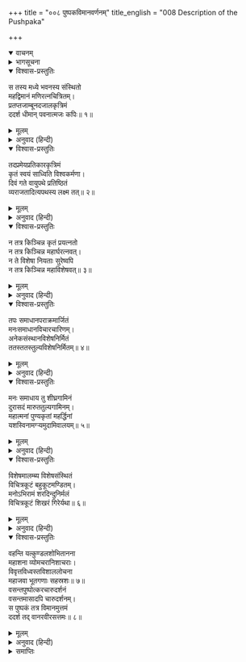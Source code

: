 +++
title = "००८ पुष्पकविमानवर्णनम्"
title_english = "008 Description of the Pushpaka"

+++
<details open><summary>वाचनम्</summary>
<div caption="श्रीराम-हरिसीताराममूर्ति-घनपाठिभ्यां वचनम्" class="audioEmbed" src="https://archive.org/download/Ramayana-recitation-Sriram-harisItArAmamUrti-Ghanapaati-v2/Kanda_5/Kanda_5_SK-008-Description_of_the_Pushpaka.mp3"></div>
</details>

<details><summary>भागसूचना</summary>

8. हनुमान् जी के द्वारा पुनः पुष्पक विमानका दर्शन
</details>

<details open><summary>विश्वास-प्रस्तुतिः</summary>

स तस्य मध्ये भवनस्य संस्थितो  
महद्विमानं मणिरत्नचित्रितम्।  
प्रतप्तजाम्बूनदजालकृत्रिमं  
ददर्श धीमान् पवनात्मजः कपिः॥ १॥
</details>

<details><summary>मूलम्</summary>

स तस्य मध्ये भवनस्य संस्थितो  
महद्विमानं मणिरत्नचित्रितम्।  
प्रतप्तजाम्बूनदजालकृत्रिमं  
ददर्श धीमान् पवनात्मजः कपिः॥ १॥
</details>

<details><summary>अनुवाद (हिन्दी)</summary>

रावणके भवनके मध्यभागमें खड़े हुए बुद्धिमान् पवनकुमार कपिवर हनुमान् जी ने मणि तथा रत्नोंसे जटित एवं तपे हुए सुवर्णमय गवाक्षोंकी रचनासे युक्त उस विशाल विमानको पुनः देखा॥ १॥
</details>

<details open><summary>विश्वास-प्रस्तुतिः</summary>

तदप्रमेयप्रतिकारकृत्रिमं  
कृतं स्वयं साध्विति विश्वकर्मणा।  
दिवं गते वायुपथे प्रतिष्ठितं  
व्यराजतादित्यपथस्य लक्ष्म तत्॥ २॥
</details>

<details><summary>मूलम्</summary>

तदप्रमेयप्रतिकारकृत्रिमं  
कृतं स्वयं साध्विति विश्वकर्मणा।  
दिवं गते वायुपथे प्रतिष्ठितं  
व्यराजतादित्यपथस्य लक्ष्म तत्॥ २॥
</details>

<details><summary>अनुवाद (हिन्दी)</summary>

उसकी रचनाको सौन्दर्य आदिकी दृष्टिसे मापा नहीं जा सकता था। उसका निर्माण अनुपम रीतिसे किया गया था। स्वयं विश्वकर्माने ही उसे बनाया था और बहुत उत्तम कहकर उसकी प्रशंसा की थी। जब वह आकाशमें उठकर वायुमार्गमें स्थित होता था, तब सौर मार्गके चिह्न-सा सुशोभित होता था॥ २॥
</details>

<details open><summary>विश्वास-प्रस्तुतिः</summary>

न तत्र किञ्चिन्न कृतं प्रयत्नतो  
न तत्र किञ्चिन्न महार्घरत्नवत्।  
न ते विशेषा नियताः सुरेष्वपि  
न तत्र किञ्चिन्न महाविशेषवत्॥ ३॥
</details>

<details><summary>मूलम्</summary>

न तत्र किञ्चिन्न कृतं प्रयत्नतो  
न तत्र किञ्चिन्न महार्घरत्नवत्।  
न ते विशेषा नियताः सुरेष्वपि  
न तत्र किञ्चिन्न महाविशेषवत्॥ ३॥
</details>

<details><summary>अनुवाद (हिन्दी)</summary>

उसमें कोई ऐसी वस्तु नहीं थी, जो अत्यन्त प्रयत्नसे न बनायी गयी हो तथा वहाँ कोई भी ऐसा स्थान या विमानका अंग नहीं था, जो बहुमूल्य रत्नोंसे जटित न हो। उसमें जो विशेषताएँ थीं, वे देवताओंके विमानोंमें भी नहीं थीं। उसमें कोई ऐसी चीज नहीं थी, जो बड़ी भारी विशेषतासे युक्त न हो॥ ३॥
</details>

<details open><summary>विश्वास-प्रस्तुतिः</summary>

तपः समाधानपराक्रमार्जितं  
मनःसमाधानविचारचारिणम्।  
अनेकसंस्थानविशेषनिर्मितं  
ततस्ततस्तुल्यविशेषनिर्मितम्॥ ४॥
</details>

<details><summary>मूलम्</summary>

तपः समाधानपराक्रमार्जितं  
मनःसमाधानविचारचारिणम्।  
अनेकसंस्थानविशेषनिर्मितं  
ततस्ततस्तुल्यविशेषनिर्मितम्॥ ४॥
</details>

<details><summary>अनुवाद (हिन्दी)</summary>

रावणने जो निराहार रहकर तप किया था और भगवान् के चिन्तनमें चित्तको एकाग्र किया था, इससे मिले हुए पराक्रमके द्वारा उसने उस विमानपर अधिकार प्राप्त किया था। मनमें जहाँ भी जानेका संकल्प उठता, वहीं वह विमान पहुँच जाता था। अनेक प्रकारकी विशिष्ट निर्माण-कलाओंद्वारा उस विमानकी रचना हुई थी तथा जहाँ-तहाँसे प्राप्त की गयी दिव्य विमान-निर्माणोचित विशेषताओंसे उसका निर्माण हुआ था॥ ४॥
</details>

<details open><summary>विश्वास-प्रस्तुतिः</summary>

मनः समाधाय तु शीघ्रगामिनं  
दुरासदं मारुततुल्यगामिनम्।  
महात्मनां पुण्यकृतां महर्द्धिनां  
यशस्विनामग्ऱ्यमुदामिवालयम्॥ ५॥
</details>

<details><summary>मूलम्</summary>

मनः समाधाय तु शीघ्रगामिनं  
दुरासदं मारुततुल्यगामिनम्।  
महात्मनां पुण्यकृतां महर्द्धिनां  
यशस्विनामग्ऱ्यमुदामिवालयम्॥ ५॥
</details>

<details><summary>अनुवाद (हिन्दी)</summary>

वह स्वामीके मनका अनुसरण करते हुए बड़ी शीघ्रतासे चलनेवाला, दूसरोंके लिये दुर्लभ और वायुके समान वेगपूर्वक आगे बढ़नेवाला था तथा श्रेष्ठ आनन्द (महान् सुख)के भागी, बढ़े-चढ़े तपवाले, पुण्यकारी महात्माओंका ही वह आश्रय था॥ ५॥
</details>

<details open><summary>विश्वास-प्रस्तुतिः</summary>

विशेषमालम्ब्य विशेषसंस्थितं  
विचित्रकूटं बहुकूटमण्डितम्।  
मनोऽभिरामं शरदिन्दुनिर्मलं  
विचित्रकूटं शिखरं गिरेर्यथा॥ ६॥
</details>

<details><summary>मूलम्</summary>

विशेषमालम्ब्य विशेषसंस्थितं  
विचित्रकूटं बहुकूटमण्डितम्।  
मनोऽभिरामं शरदिन्दुनिर्मलं  
विचित्रकूटं शिखरं गिरेर्यथा॥ ६॥
</details>

<details><summary>अनुवाद (हिन्दी)</summary>

वह विमान गतिविशेषका आश्रय ले व्योमरूप देश-विशेषमें स्थित था। आश्चर्यजनक विचित्र वस्तुओंका समुदाय उसमें एकत्र किया गया था। बहुत-सी शालाओंके कारण उसकी बड़ी शोभा हो रही थी। वह शरद्-ऋतुके चन्द्रमाके समान निर्मल और मनको आनन्द प्रदान करनेवाला था। विचित्र छोटे-छोटे शिखरोंसे युक्त किसी पर्वतके प्रधान शिखरकी जैसी शोभा होती है, उसी प्रकार अद्भुत शिखरवाले उस पुष्पक विमानकी भी शोभा हो रही थी॥ ६॥
</details>

<details open><summary>विश्वास-प्रस्तुतिः</summary>

वहन्ति यत्कुण्डलशोभितानना  
महाशना व्योमचरानिशाचराः।  
विवृत्तविध्वस्तविशाललोचना  
महाजवा भूतगणाः सहस्रशः॥ ७॥  
वसन्तपुष्पोत्करचारुदर्शनं  
वसन्तमासादपि चारुदर्शनम्।  
स पुष्पकं तत्र विमानमुत्तमं  
ददर्श तद् वानरवीरसत्तमः॥ ८॥
</details>

<details><summary>मूलम्</summary>

वहन्ति यत्कुण्डलशोभितानना  
महाशना व्योमचरानिशाचराः।  
विवृत्तविध्वस्तविशाललोचना  
महाजवा भूतगणाः सहस्रशः॥ ७॥  
वसन्तपुष्पोत्करचारुदर्शनं  
वसन्तमासादपि चारुदर्शनम्।  
स पुष्पकं तत्र विमानमुत्तमं  
ददर्श तद् वानरवीरसत्तमः॥ ८॥
</details>

<details><summary>अनुवाद (हिन्दी)</summary>

जिनके मुखमण्डल कुण्डलोंसे सुशोभित और नेत्र घूमते या घूरते रहनेवाले, निमेषरहित तथा बड़े-बड़े थे, वे अपरिमित भोजन करनेवाले, महान् वेगशाली, आकाशमें विचरनेवाले तथा रातमें भी दिनके समान ही चलनेवाले सहस्रों भूतगण जिसका भार वहन करते थे, जो वसन्त-कालिक पुष्प-पुञ्जके समान रमणीय दिखायी देता था और वसन्त माससे भी अधिक सुहावना दृष्टिगोचर होता था, उस उत्तम पुष्पक विमानको वानरशिरोमणि हनुमान् जी ने वहाँ देखा॥ ७-८॥
</details>

<details><summary>समाप्तिः</summary>

इत्यार्षे श्रीमद्रामायणे वाल्मीकीये आदिकाव्ये सुन्दरकाण्डेऽष्टमः सर्गः॥ ८॥  
इस प्रकार श्रीवाल्मीकिनिर्मित आर्षरामायण आदिकाव्यके सुन्दरकाण्डमें आठवाँ सर्ग पूरा हुआ॥ ८॥
</details>

